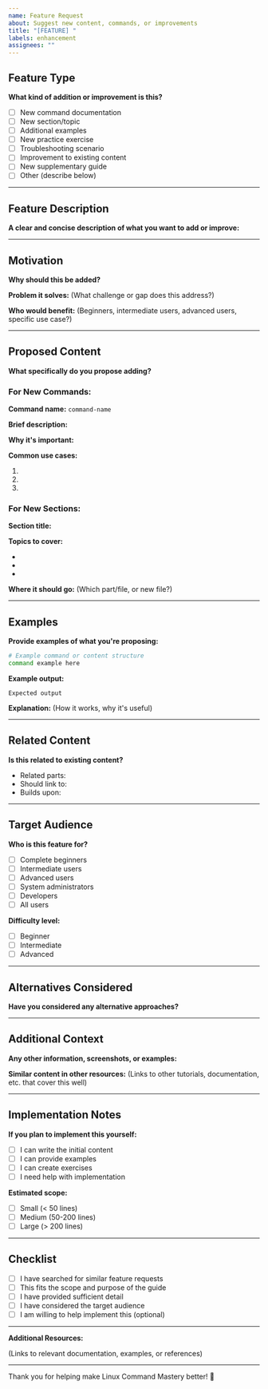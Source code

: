 ```yaml
---
name: Feature Request
about: Suggest new content, commands, or improvements
title: "[FEATURE] "
labels: enhancement
assignees: ""
---
```


## Feature Type

**What kind of addition or improvement is this?**

- [ ] New command documentation
- [ ] New section/topic
- [ ] Additional examples
- [ ] New practice exercise
- [ ] Troubleshooting scenario
- [ ] Improvement to existing content
- [ ] New supplementary guide
- [ ] Other (describe below)

---

## Feature Description

**A clear and concise description of what you want to add or improve:**

---

## Motivation

**Why should this be added?**

**Problem it solves:**
(What challenge or gap does this address?)

**Who would benefit:**
(Beginners, intermediate users, advanced users, specific use case?)

---

## Proposed Content

**What specifically do you propose adding?**

### For New Commands:

**Command name:** `command-name`

**Brief description:**

**Why it's important:**

**Common use cases:**

1.
2.
3.

### For New Sections:

**Section title:**

**Topics to cover:**

-
-
-

**Where it should go:**
(Which part/file, or new file?)

---

## Examples

**Provide examples of what you're proposing:**

```bash
# Example command or content structure
command example here
```

**Example output:**

```
Expected output
```

**Explanation:**
(How it works, why it's useful)

---

## Related Content

**Is this related to existing content?**

- Related parts:
- Should link to:
- Builds upon:

---

## Target Audience

**Who is this feature for?**

- [ ] Complete beginners
- [ ] Intermediate users
- [ ] Advanced users
- [ ] System administrators
- [ ] Developers
- [ ] All users

**Difficulty level:**

- [ ] Beginner
- [ ] Intermediate
- [ ] Advanced

---

## Alternatives Considered

**Have you considered any alternative approaches?**

---

## Additional Context

**Any other information, screenshots, or examples:**

**Similar content in other resources:**
(Links to other tutorials, documentation, etc. that cover this well)

---

## Implementation Notes

**If you plan to implement this yourself:**

- [ ] I can write the initial content
- [ ] I can provide examples
- [ ] I can create exercises
- [ ] I need help with implementation

**Estimated scope:**

- [ ] Small (< 50 lines)
- [ ] Medium (50-200 lines)
- [ ] Large (> 200 lines)

---

## Checklist

- [ ] I have searched for similar feature requests
- [ ] This fits the scope and purpose of the guide
- [ ] I have provided sufficient detail
- [ ] I have considered the target audience
- [ ] I am willing to help implement this (optional)

---

**Additional Resources:**

(Links to relevant documentation, examples, or references)

---

Thank you for helping make Linux Command Mastery better! 🚀
